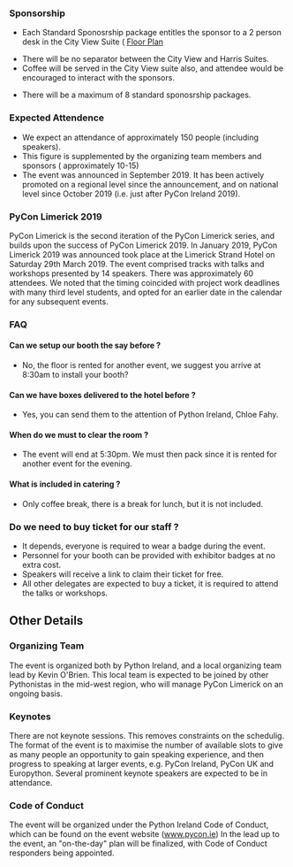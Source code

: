 
### Sponsorship

* Each Standard Sponosrship package entitles the sponsor to a 2 person desk in the City View Suite ( [Floor Plan](https://github.com/PyConLimerick/Limerick2020/blob/master/Strand%20Hotel%20-%206th%20floor.pdf)
 - There will be no separator between the City View and Harris Suites.
 - Coffee will be served in the City View suite also, and attendee would be encouraged to interact with the sponsors.
* There will be a maximum of 8 standard sponosrship packages.

### Expected Attendence

* We expect an attendance of approximately 150 people (including speakers).
* This figure is supplemented by the organizing team members and sponsors ( approximately 10-15)
* The event was announced in September 2019. It has been actively promoted on a regional level since the announcement, and on national level since October 2019 (i.e. just after PyCon Ireland 2019).

### PyCon Limerick 2019

PyCon Limerick is the second iteration of the PyCon Limerick series, and builds upon the success of PyCon Limerick 2019. 
In January 2019, PyCon Limerick 2019 was announced took place at the Limerick Strand Hotel on Saturday 29th March 2019.
The event comprised tracks with talks and workshops presented by 14 speakers.  There was approximately 60 attendees.
We noted that the timing coincided with project work deadlines with many third level students, and opted for an earlier date in the calendar for any subsequent events.


### FAQ

#### Can we setup our booth the say before ?

* No, the floor is rented for another event, we suggest you arrive at 8:30am to install your booth?

####  Can we have boxes delivered to the hotel before ?

* Yes, you can send them to the attention of Python Ireland, Chloe Fahy.

#### When do we must to clear the room ?

* The event will end at 5:30pm. We must then pack since it is rented for another event for the evening.

#### What is included in catering ?

* Only coffee break, there is a break for lunch, but it is not included.

### Do we need to buy ticket for our staff ?

* It depends, everyone is required to wear a badge during the event. 
* Personnel for your booth can be provided with exhibitor badges at no extra cost. 
* Speakers will receive a link to claim their ticket for free. 
* All other delegates are expected to buy a ticket, it is required to attend the talks or workshops.

## Other Details

### Organizing Team

The event is organized both by Python Ireland, and a local organizing team lead by Kevin O'Brien.
This local team is expected to be joined by other Pythonistas in the mid-west region, who will manage PyCon Limerick on an ongoing basis.

### Keynotes

There are not keynote sessions. This removes constraints on the schedulig.
The format of the event is to maximise the number of available slots to give as many people an opportunity to gain speaking experience, and then progress to speaking at
larger events, e.g. PyCon Ireland, PyCon UK and Europython.
Several prominent keynote speakers are expected to be in attendance.

### Code of Conduct

The event will be organized under the Python Ireland Code of Conduct, which can be found on the event website (www.pycon.ie)
In the lead up to the event, an "on-the-day" plan will be finalized, with Code of Conduct responders being appointed.
